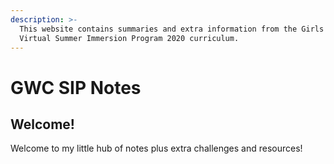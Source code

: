 ```yaml
---
description: >-
  This website contains summaries and extra information from the Girls Who Code
  Virtual Summer Immersion Program 2020 curriculum.
---
```


# GWC SIP Notes

## Welcome!

Welcome to my little hub of notes plus extra challenges and resources! 



